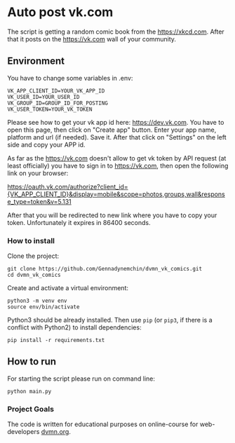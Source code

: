 # Auto post vk.com

The script is getting a random comic book from the https://xkcd.com.
After that it posts on the https://vk.com wall of your community.

## Environment

You have to change some variables in .env:
```
VK_APP_CLIENT_ID=YOUR_VK_APP_ID
VK_USER_ID=YOUR_USER_ID
VK_GROUP_ID=GROUP_ID_FOR_POSTING
VK_USER_TOKEN=YOUR_VK_TOKEN
```
Please see how to get your vk app id here: https://dev.vk.com. You have to open this page, then click on "Create app" button.
Enter your app name, platform and url (if needed). Save it. After that click on "Settings" on the left side and copy your APP id.

As far as the https://vk.com doesn't allow to get vk token by API request
(at least officially) you have to sign in to https://vk.com,
then open the following link on your browser:

https://oauth.vk.com/authorize?client_id={VK_APP_CLIENT_ID}&display=mobile&scope=photos,groups,wall&response_type=token&v=5.131

After that you will be redirected to new link where you have to copy your token.
Unfortunately it expires in 86400 seconds.

### How to install

Clone the project:
```
git clone https://github.com/Gennadynemchin/dvmn_vk_comics.git
cd dvmn_vk_comics
```
Create and activate a virtual environment:
```
python3 -m venv env
source env/bin/activate
```
Python3 should be already installed. 
Then use `pip` (or `pip3`, if there is a conflict with Python2) to install dependencies:
```
pip install -r requirements.txt
```

## How to run

For starting the script please run on command line: 
```
python main.py
```

### Project Goals

The code is written for educational purposes on online-course for web-developers [dvmn.org](https://dvmn.org/).
